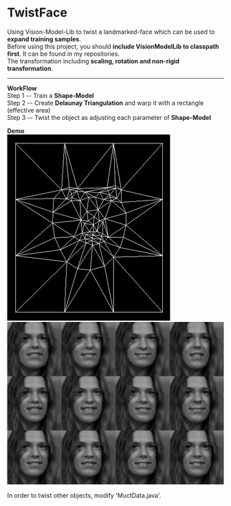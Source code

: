 # TwistFace  
Using Vision-Model-Lib to twist a landmarked-face which can be used to __expand training samples__.  
Before using this project, you should __include VisionModelLib to classpath first__. It can be found in my repositories.  
The transformation including __scaling, rotation and non-rigid transformation__.   

----  
  
__WorkFlow__  
Step 1 -- Train a __Shape-Model__  
Step 2 -- Create __Delaunay Triangulation__  and warp it with a rectangle (effective area)  
Step 3 -- Twist the object as adjusting each parameter of __Shape-Model__  
  
__Demo__  
![demo_delaunay](https://github.com/htkseason/TwistFace/blob/master/demo_delaunay.jpg)    
![demo](https://github.com/htkseason/TwistFace/blob/master/demo.jpg)  
  
In order to twist other objects, modify 'MuctData.java'.
